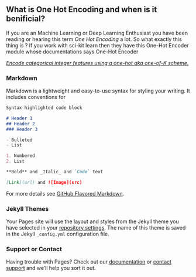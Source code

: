## What is One Hot Encoding and when is it benificial?

If you are an Machine Learning or Deep Learning Enthusiast you have been reading or hearing this term _One Hot Encoding_ a lot.
So what exactly this thing is ?
If you work with sci-kit learn then they have this One-Hot Encoder module whose documentations says One-Hot Encoder


[_Encode categorical integer features using a one-hot aka one-of-K scheme._](http://scikit-learn.org/stable/modules/generated/sklearn.preprocessing.OneHotEncoder.html)






### Markdown

Markdown is a lightweight and easy-to-use syntax for styling your writing. It includes conventions for

```markdown
Syntax highlighted code block

# Header 1
## Header 2
### Header 3

- Bulleted
- List

1. Numbered
2. List

**Bold** and _Italic_ and `Code` text

[Link](url) and ![Image](src)
```

For more details see [GitHub Flavored Markdown](https://guides.github.com/features/mastering-markdown/).

### Jekyll Themes

Your Pages site will use the layout and styles from the Jekyll theme you have selected in your [repository settings](https://github.com/FireYourNeurons/FireYourNeurons.github.io/settings). The name of this theme is saved in the Jekyll `_config.yml` configuration file.

### Support or Contact

Having trouble with Pages? Check out our [documentation](https://help.github.com/categories/github-pages-basics/) or [contact support](https://github.com/contact) and we’ll help you sort it out.
